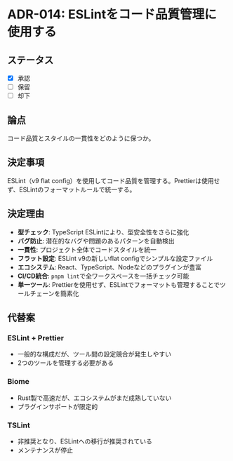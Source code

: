 # ADR-014: ESLintをコード品質管理に使用する

## ステータス

- [x] 承認
- [ ] 保留
- [ ] 却下

## 論点

コード品質とスタイルの一貫性をどのように保つか。

## 決定事項

ESLint（v9 flat config）を使用してコード品質を管理する。Prettierは使用せず、ESLintのフォーマットルールで統一する。

## 決定理由

- **型チェック**: TypeScript ESLintにより、型安全性をさらに強化
- **バグ防止**: 潜在的なバグや問題のあるパターンを自動検出
- **一貫性**: プロジェクト全体でコードスタイルを統一
- **フラット設定**: ESLint v9の新しいflat configでシンプルな設定ファイル
- **エコシステム**: React、TypeScript、Nodeなどのプラグインが豊富
- **CI/CD統合**: `pnpm lint`で全ワークスペースを一括チェック可能
- **単一ツール**: Prettierを使用せず、ESLintでフォーマットも管理することでツールチェーンを簡素化

## 代替案

### ESLint + Prettier

- 一般的な構成だが、ツール間の設定競合が発生しやすい
- 2つのツールを管理する必要がある

### Biome

- Rust製で高速だが、エコシステムがまだ成熟していない
- プラグインサポートが限定的

### TSLint

- 非推奨となり、ESLintへの移行が推奨されている
- メンテナンスが停止
